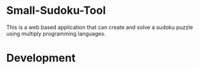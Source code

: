 # Small-Sudoku-Tool
This is a web based application that can create and solve a sudoku puzzle using multiply programming languages.

# Development

